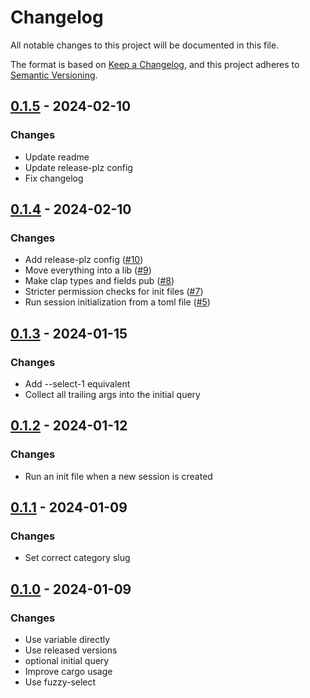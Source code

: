 # Changelog
All notable changes to this project will be documented in this file.

The format is based on [Keep a Changelog](https://keepachangelog.com/en/1.0.0/),
and this project adheres to [Semantic Versioning](https://semver.org/spec/v2.0.0.html).

## [0.1.5](https://github.com/knutwalker/sessionizer/compare/0.1.4...0.1.5) - 2024-02-10

### Changes

- Update readme
- Update release-plz config
- Fix changelog

## [0.1.4](https://github.com/knutwalker/sessionizer/compare/0.1.3...0.1.4) - 2024-02-10

### Changes

- Add release-plz config ([#10](https://github.com/knutwalker/sessionizer/pull/10))
- Move everything into a lib ([#9](https://github.com/knutwalker/sessionizer/pull/9))
- Make clap types and fields pub ([#8](https://github.com/knutwalker/sessionizer/pull/8))
- Stricter permission checks for init files ([#7](https://github.com/knutwalker/sessionizer/pull/7))
- Run session initialization from a toml file ([#5](https://github.com/knutwalker/sessionizer/pull/5))

## [0.1.3](https://github.com/knutwalker/sessionizer/compare/v0.1.2...v0.1.3) - 2024-01-15

### Changes

- Add --select-1 equivalent
- Collect all trailing args into the initial query

## [0.1.2](https://github.com/knutwalker/sessionizer/compare/v0.1.1...v0.1.2) - 2024-01-12

### Changes

- Run an init file when a new session is created

## [0.1.1](https://github.com/knutwalker/sessionizer/compare/v0.1.0...v0.1.1) - 2024-01-09

### Changes

- Set correct category slug

## [0.1.0](https://github.com/knutwalker/sessionizer/releases/tag/v0.1.0) - 2024-01-09

### Changes

- Use variable directly
- Use released versions
- optional initial query
- Improve cargo usage
- Use fuzzy-select

